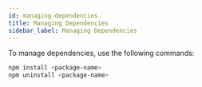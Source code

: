 ```yaml
---
id: managing-dependencies
title: Managing Dependencies
sidebar_label: Managing Dependencies
---
```



To manage dependencies, use the following commands:

```bash
npm install <package-name>
npm uninstall <package-name>
```
